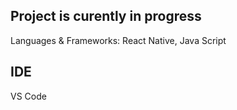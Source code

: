 ## Project is curently in progress

Languages & Frameworks: React Native, Java Script

## IDE
VS Code
 
